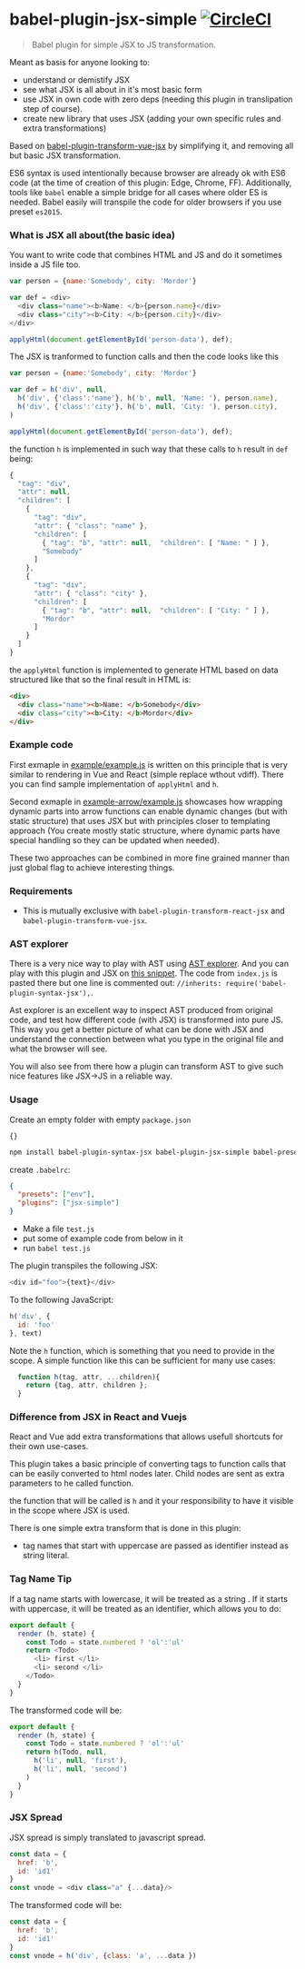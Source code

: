 # babel-plugin-jsx-simple [![CircleCI](https://img.shields.io/circleci/project/hrgdavor/babel-plugin-jsx-simple.svg?maxAge=2592004)](https://circleci.com/gh/hrgdavor/babel-plugin-jsx-simple)

> Babel plugin for simple JSX to JS transformation.

Meant as basis for anyone looking to:
 - understand or demistify JSX
 - see what JSX is all about in it's most basic form
 - use JSX in own code with zero deps (needing this plugin in translipation step of course).
 - create new library that uses JSX (adding your own specific rules and extra transformations)

Based on [babel-plugin-transform-vue-jsx](https://github.com/vuejs/babel-plugin-transform-vue-jsx) by 
simplifying it, and removing all but basic JSX transformation.

ES6 syntax is used intentionally because browser are already ok with ES6 code 
(at the time of creation of this plugin: Edge, Chrome, FF). Additionally, tools like `babel` enable a simple
bridge for all cases where older ES is needed. Babel easily will transpile the code for older browsers if you use preset `es2015`.

### What is JSX all about(the basic idea)

You want to write code that combines HTML and JS and do it sometimes inside a JS file too.

``` js
var person = {name:'Somebody', city: 'Mordor'}

var def = <div>
  <div class="name"><b>Name: </b>{person.name}</div>
  <div class="city"><b>City: </b>{person.city}</div>
</div>

applyHtml(document.getElementById('person-data'), def);
```

The JSX is tranformed to function calls and then the code looks like this

``` js
var person = {name:'Somebody', city: 'Mordor'}

var def = h('div', null,
  h('div', {'class':'name'}, h('b', null, 'Name: '), person.name),
  h('div', {'class':'city'}, h('b', null, 'City: '), person.city),
)

applyHtml(document.getElementById('person-data'), def);
```

the function `h` is implemented in such way that these calls to `h` result in `def` being: 

```js
{
  "tag": "div",
  "attr": null,
  "children": [
    {
      "tag": "div",
      "attr": { "class": "name" },
      "children": [
        { "tag": "b", "attr": null,  "children": [ "Name: " ] },
        "Somebody"
      ]
    },
    {
      "tag": "div",
      "attr": { "class": "city" },
      "children": [
        { "tag": "b", "attr": null,  "children": [ "City: " ] },
        "Mordor"
      ]
    }
  ]
}
```

the `applyHtml` function is implemented to generate HTML based on data structured like that
so the final result in HTML is:

```html
<div>
  <div class="name"><b>Name: </b>Somebody</div>
  <div class="city"><b>City: </b>Mordor</div>
</div>
```

### Example code

First exmaple in [example/example.js](example/example.js) is written on this principle that is very similar
to rendering in Vue and React (simple replace wthout vdiff). There you can find sample implementation of `applyHtml` and `h`.

Second exmaple in [example-arrow/example.js](example-arrow/example.js) showcases how wrapping dynamic parts
into arrow functions can enable dynamic changes (but with static structure) that uses JSX but with principles
closer to templating approach (You create mostly static structure, where dynamic parts have special handling
so they can be updated when needed).

These two approaches can be combined in more fine grained manner than just global flag to achieve interesting things.

### Requirements

- This is mutually exclusive with `babel-plugin-transform-react-jsx` and `babel-plugin-transform-vue-jsx`.

### AST explorer

There is a very nice way to play with AST using [AST explorer](http://astexplorer.net). And you can
play with this plugin and JSX on [this snippet](http://astexplorer.net/#/gist/4e5fd118496167a9fccd7347cce4b5fa/09dee46e34654dff308a70135f6be46b86eeadc2).
The code from `index.js` is pasted there but one line is commented out: `//inherits: require('babel-plugin-syntax-jsx'),`.

Ast explorer is an excellent way to inspect AST produced from original code, and test how different code (with JSX)
is transformed into pure JS. This way you get a better picture of what can be done with JSX and understand the connection
between what you type in the original file and what the browser will see. 

You will also see from there how a plugin can transform AST to give such nice features like JSX->JS in a reliable way.

### Usage

Create an empty folder with empty `package.json` 
```
{}
```

``` bash
npm install babel-plugin-syntax-jsx babel-plugin-jsx-simple babel-preset-env --save-dev
```

create `.babelrc`:

``` json
{
  "presets": ["env"],
  "plugins": ["jsx-simple"]
}
```

 - Make a file `test.js`
 - put some of example code from below in it 
 - run `babel test.js`

The plugin transpiles the following JSX:

``` js
<div id="foo">{text}</div>
```

To the following JavaScript:

``` js
h('div', {
  id: 'foo'
}, text)
```

Note the `h` function, which is something that you need to provide in the scope. A simple function 
like this can be sufficient for many use cases:

```js
  function h(tag, attr, ...children){
    return {tag, attr, children };
  }
```

### Difference from JSX in React and Vuejs

React and Vue add extra transformations that allows usefull shortcuts for their own use-cases.

This plugin takes a basic principle of converting tags to function calls that can be easily converted
to html nodes later. Child nodes are sent as extra parameters to he called function.

the function that will be called is `h` and it your responsibility to have it visible in the scope where JSX is used.

There is one simple extra transform that is done in this plugin:
 - tag names that start with uppercase are passed as identifier instead as string literal.

### Tag Name Tip

If a tag name starts with lowercase, it will be treated as a string . 
If it starts with uppercase, it will be treated as an identifier, which allows you to do:

``` js
export default {
  render (h, state) {
    const Todo = state.numbered ? 'ol':'ul'
    return <Todo> 
      <li> first </li>
      <li> second </li>
    </Todo> 
  }
}
```

The transformed code  will be:

``` js
export default {
  render (h, state) {
    const Todo = state.numbered ? 'ol':'ul'
    return h(Todo, null,
      h('li', null, 'first'),
      h('li', null, 'second')
    ) 
  }
}
```

### JSX Spread

JSX spread is simply translated to javascript spread.

``` js
const data = {
  href: 'b',
  id: 'id1'
}
const vnode = <div class="a" {...data}/>
```

The transformed code  will be:

``` js
const data = {
  href: 'b',
  id: 'id1'
}
const vnode = h('div', {class: 'a', ...data })
```


